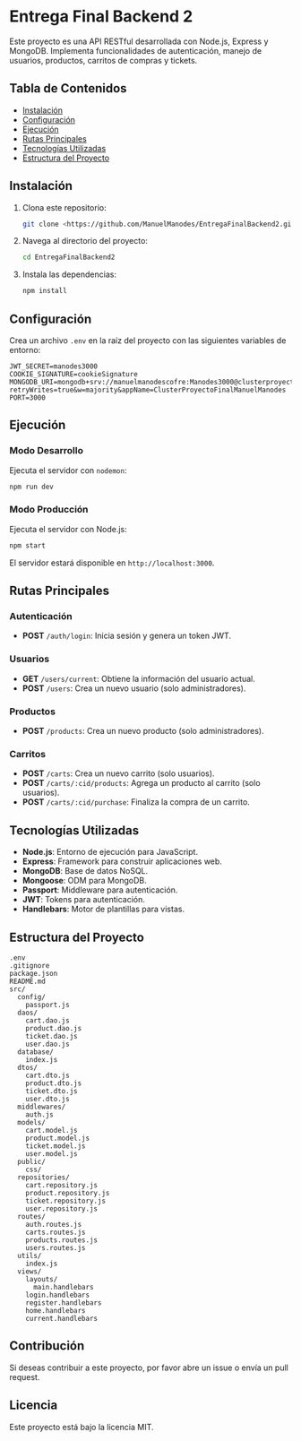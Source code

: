 # Entrega Final Backend 2

Este proyecto es una API RESTful desarrollada con Node.js, Express y MongoDB. Implementa funcionalidades de autenticación, manejo de usuarios, productos, carritos de compras y tickets.

## Tabla de Contenidos

- [Instalación](#instalación)
- [Configuración](#configuración)
- [Ejecución](#ejecución)
- [Rutas Principales](#rutas-principales)
- [Tecnologías Utilizadas](#tecnologías-utilizadas)
- [Estructura del Proyecto](#estructura-del-proyecto)

## Instalación

1. Clona este repositorio:
   ```bash
   git clone <https://github.com/ManuelManodes/EntregaFinalBackend2.git>
   ```
2. Navega al directorio del proyecto:
   ```bash
   cd EntregaFinalBackend2
   ```
3. Instala las dependencias:
   ```bash
   npm install
   ```

## Configuración

Crea un archivo `.env` en la raíz del proyecto con las siguientes variables de entorno:

```env
JWT_SECRET=manodes3000
COOKIE_SIGNATURE=cookieSignature
MONGODB_URI=mongodb+srv://manuelmanodescofre:Manodes3000@clusterproyectofinalman.f0jes.mongodb.net/?retryWrites=true&w=majority&appName=ClusterProyectoFinalManuelManodes
PORT=3000
```

## Ejecución

### Modo Desarrollo
Ejecuta el servidor con `nodemon`:
```bash
npm run dev
```

### Modo Producción
Ejecuta el servidor con Node.js:
```bash
npm start
```

El servidor estará disponible en `http://localhost:3000`.

## Rutas Principales

### Autenticación
- **POST** `/auth/login`: Inicia sesión y genera un token JWT.

### Usuarios
- **GET** `/users/current`: Obtiene la información del usuario actual.
- **POST** `/users`: Crea un nuevo usuario (solo administradores).

### Productos
- **POST** `/products`: Crea un nuevo producto (solo administradores).

### Carritos
- **POST** `/carts`: Crea un nuevo carrito (solo usuarios).
- **POST** `/carts/:cid/products`: Agrega un producto al carrito (solo usuarios).
- **POST** `/carts/:cid/purchase`: Finaliza la compra de un carrito.

## Tecnologías Utilizadas

- **Node.js**: Entorno de ejecución para JavaScript.
- **Express**: Framework para construir aplicaciones web.
- **MongoDB**: Base de datos NoSQL.
- **Mongoose**: ODM para MongoDB.
- **Passport**: Middleware para autenticación.
- **JWT**: Tokens para autenticación.
- **Handlebars**: Motor de plantillas para vistas.

## Estructura del Proyecto

```plaintext
.env
.gitignore
package.json
README.md
src/
  config/
    passport.js
  daos/
    cart.dao.js
    product.dao.js
    ticket.dao.js
    user.dao.js
  database/
    index.js
  dtos/
    cart.dto.js
    product.dto.js
    ticket.dto.js
    user.dto.js
  middlewares/
    auth.js
  models/
    cart.model.js
    product.model.js
    ticket.model.js
    user.model.js
  public/
    css/
  repositories/
    cart.repository.js
    product.repository.js
    ticket.repository.js
    user.repository.js
  routes/
    auth.routes.js
    carts.routes.js
    products.routes.js
    users.routes.js
  utils/
    index.js
  views/
    layouts/
      main.handlebars
    login.handlebars
    register.handlebars
    home.handlebars
    current.handlebars
```

## Contribución

Si deseas contribuir a este proyecto, por favor abre un issue o envía un pull request.

## Licencia

Este proyecto está bajo la licencia MIT.